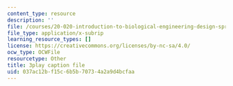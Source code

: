 ```yaml
---
content_type: resource
description: ''
file: /courses/20-020-introduction-to-biological-engineering-design-spring-2009/037ac12bf15c6b5b70734a2a9d4bcfaa_bJFqcqQcybg.srt
file_type: application/x-subrip
learning_resource_types: []
license: https://creativecommons.org/licenses/by-nc-sa/4.0/
ocw_type: OCWFile
resourcetype: Other
title: 3play caption file
uid: 037ac12b-f15c-6b5b-7073-4a2a9d4bcfaa
---
```

